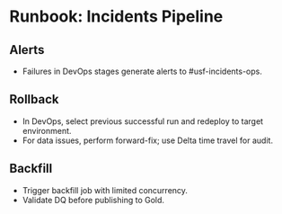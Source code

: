 # Runbook: Incidents Pipeline

## Alerts
- Failures in DevOps stages generate alerts to #usf-incidents-ops.

## Rollback
- In DevOps, select previous successful run and redeploy to target environment.
- For data issues, perform forward-fix; use Delta time travel for audit.

## Backfill
- Trigger backfill job with limited concurrency.
- Validate DQ before publishing to Gold.
